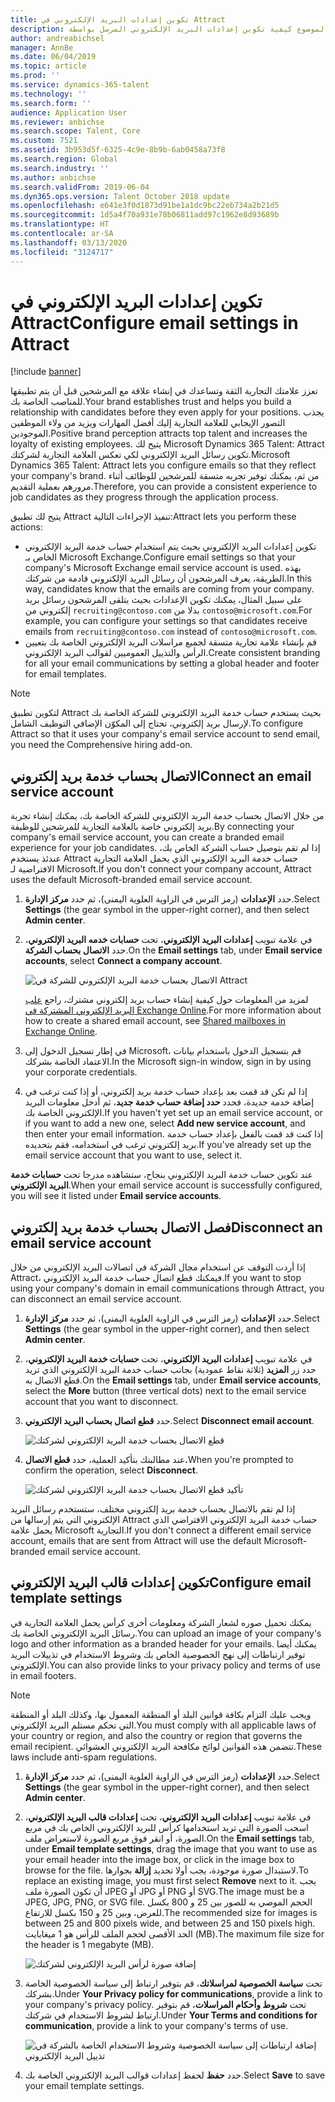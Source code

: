 ```yaml
---
title: تكوين إعدادات البريد الإلكتروني في Attract
description: يشرح هذا الموضوع كيفية تكوين إعدادات البريد الإلكتروني المرسل بواسطة Microsoft Dynamics 365 Talent - Attract.
author: andreabichsel
manager: AnnBe
ms.date: 06/04/2019
ms.topic: article
ms.prod: ''
ms.service: dynamics-365-talent
ms.technology: ''
ms.search.form: ''
audience: Application User
ms.reviewer: anbichse
ms.search.scope: Talent, Core
ms.custom: 7521
ms.assetid: 3b953d5f-6325-4c9e-8b9b-6ab0458a73f8
ms.search.region: Global
ms.search.industry: ''
ms.author: anbichse
ms.search.validFrom: 2019-06-04
ms.dyn365.ops.version: Talent October 2018 update
ms.openlocfilehash: e641e3f0d1873d91be1a1dc9bc22eb734a2b21d5
ms.sourcegitcommit: 1d5a4f70a931e78b06811add97c1962e8d93689b
ms.translationtype: HT
ms.contentlocale: ar-SA
ms.lasthandoff: 03/13/2020
ms.locfileid: "3124717"
---
```

# <a name="configure-email-settings-in-attract"></a><span data-ttu-id="2dfc3-103">تكوين إعدادات البريد الإلكتروني في Attract</span><span class="sxs-lookup"><span data-stu-id="2dfc3-103">Configure email settings in Attract</span></span>

[!include [banner](includes/banner.md)]

<span data-ttu-id="2dfc3-104">تعزز علامتك التجارية الثقة وتساعدك في إنشاء علاقة مع المرشحين قبل أن يتم تطبيقها للمناصب الخاصة بك.</span><span class="sxs-lookup"><span data-stu-id="2dfc3-104">Your brand establishes trust and helps you build a relationship with candidates before they even apply for your positions.</span></span> <span data-ttu-id="2dfc3-105">يجذب التصور الإيجابي للعلامة التجارية إليك أفضل المهارات ويزيد من ولاء الموظفين الموجودين.</span><span class="sxs-lookup"><span data-stu-id="2dfc3-105">Positive brand perception attracts top talent and increases the loyalty of existing employees.</span></span> <span data-ttu-id="2dfc3-106">يتيح لك Microsoft Dynamics 365 Talent: Attract تكوين رسائل البريد الإلكتروني لكي تعكس العلامة التجارية لشركتك.</span><span class="sxs-lookup"><span data-stu-id="2dfc3-106">Microsoft Dynamics 365 Talent: Attract lets you configure emails so that they reflect your company's brand.</span></span> <span data-ttu-id="2dfc3-107">من ثم، يمكنك توفير تجربه متسقة للمرشحين للوظائف أثناء مرورهم بعملية التقديم.</span><span class="sxs-lookup"><span data-stu-id="2dfc3-107">Therefore, you can provide a consistent experience to job candidates as they progress through the application process.</span></span>

<span data-ttu-id="2dfc3-108">يتيح لك تطبيق Attract تنفيذ الإجراءات التالية:</span><span class="sxs-lookup"><span data-stu-id="2dfc3-108">Attract lets you perform these actions:</span></span>

- <span data-ttu-id="2dfc3-109">تكوين إعدادات البريد الإلكتروني بحيث يتم استخدام حساب خدمة البريد الإلكتروني الخاص بـ Microsoft Exchange.</span><span class="sxs-lookup"><span data-stu-id="2dfc3-109">Configure email settings so that your company's Microsoft Exchange email service account is used.</span></span> <span data-ttu-id="2dfc3-110">بهذه الطريقة، يعرف المرشحون أن رسائل البريد الإلكتروني قادمة من شركتك.</span><span class="sxs-lookup"><span data-stu-id="2dfc3-110">In this way, candidates know that the emails are coming from your company.</span></span> <span data-ttu-id="2dfc3-111">على سبيل المثال، يمكنك تكوين الإعدادات بحيث يتلقى المرشحون رسائل بريد إلكتروني من `recruiting@contoso.com` بدلا من `contoso@microsoft.com`.</span><span class="sxs-lookup"><span data-stu-id="2dfc3-111">For example, you can configure your settings so that candidates receive emails from `recruiting@contoso.com` instead of `contoso@microsoft.com`.</span></span>
- <span data-ttu-id="2dfc3-112">قم بإنشاء علامة تجارية متسقة لجميع مراسلات البريد الإلكتروني الخاصة بك بتعيين الرأس والتذييل العموميين لقوالب البريد الإلكتروني.</span><span class="sxs-lookup"><span data-stu-id="2dfc3-112">Create consistent branding for all your email communications by setting a global header and footer for email templates.</span></span> 

> [!NOTE]
> <span data-ttu-id="2dfc3-113">لتكوين تطبيق Attract بحيث يستخدم حساب خدمة البريد الإلكتروني للشركة الخاصة بك لإرسال بريد إلكتروني، تحتاج إلى المكوّن الإضافي التوظيف الشامل.</span><span class="sxs-lookup"><span data-stu-id="2dfc3-113">To configure Attract so that it uses your company's email service account to send email, you need the Comprehensive hiring add-on.</span></span>

## <a name="connect-an-email-service-account"></a><span data-ttu-id="2dfc3-114">الاتصال بحساب خدمة بريد إلكتروني</span><span class="sxs-lookup"><span data-stu-id="2dfc3-114">Connect an email service account</span></span>

<span data-ttu-id="2dfc3-115">من خلال الاتصال بحساب خدمة البريد الإلكتروني للشركة الخاصة بك، يمكنك إنشاء تجربة بريد إلكتروني خاصة بالعلامة التجارية للمرشحين للوظيفة.</span><span class="sxs-lookup"><span data-stu-id="2dfc3-115">By connecting your company's email service account, you can create a branded email experience for your job candidates.</span></span> <span data-ttu-id="2dfc3-116">إذا لم تقم بتوصيل حساب الشركة الخاص بك، عندئذ يستخدم Attract حساب خدمة البريد الإلكتروني الذي يحمل العلامة التجارية الافتراضية لـ Microsoft.</span><span class="sxs-lookup"><span data-stu-id="2dfc3-116">If you don't connect your company account, Attract uses the default Microsoft-branded email service account.</span></span>

1. <span data-ttu-id="2dfc3-117">حدد **الإعدادات** (رمز الترس في الزاوية العلوية اليمنى)، ثم حدد **مركز الإدارة**.</span><span class="sxs-lookup"><span data-stu-id="2dfc3-117">Select **Settings** (the gear symbol in the upper-right corner), and then select **Admin center**.</span></span>
2. <span data-ttu-id="2dfc3-118">في علامة تبويب **إعدادات البريد الإلكتروني**، تحت  **حسابات خدمه البريد الإلكتروني**، حدد **الاتصال بحساب الشركة**.</span><span class="sxs-lookup"><span data-stu-id="2dfc3-118">On the **Email settings** tab, under **Email service accounts**, select **Connect a company account**.</span></span>

    ![الاتصال بحساب خدمة البريد الإلكتروني للشركة في Attract](./media/attract-admin-email-service-accounts.png)

    <span data-ttu-id="2dfc3-120">لمزيد من المعلومات حول كيفية إنشاء حساب بريد إلكتروني مشترك، راجع [علب البريد الإلكتروني المشتركة في  Exchange Online](https://docs.microsoft.com/exchange/collaboration-exo/shared-mailboxes).</span><span class="sxs-lookup"><span data-stu-id="2dfc3-120">For more information about how to create a shared email account, see [Shared mailboxes in Exchange Online](https://docs.microsoft.com/exchange/collaboration-exo/shared-mailboxes).</span></span>

3. <span data-ttu-id="2dfc3-121">في إطار تسجيل الدخول إلى Microsoft، قم بتسجيل الدخول باستخدام بيانات الاعتماد الخاصة بشركك.</span><span class="sxs-lookup"><span data-stu-id="2dfc3-121">In the Microsoft sign-in window, sign in by using your corporate credentials.</span></span>
4. <span data-ttu-id="2dfc3-122">إذا لم تكن قد قمت بعد بإعداد حساب خدمة بريد إلكتروني، أو إذا كنت ترغب في إضافة خدمة جديدة، فحدد **حدد إضافة حساب خدمة جديد**، ثم أدخل معلومات البريد الإلكتروني الخاصة بك.</span><span class="sxs-lookup"><span data-stu-id="2dfc3-122">If you haven't yet set up an email service account, or if you want to add a new one, select **Add new service account**, and then enter your email information.</span></span> <span data-ttu-id="2dfc3-123">إذا كنت قد قمت بالفعل بإعداد حساب خدمة بريد إلكتروني ترغب في استخدامه، فقم بتحديده.</span><span class="sxs-lookup"><span data-stu-id="2dfc3-123">If you've already set up the email service account that you want to use, select it.</span></span>

<span data-ttu-id="2dfc3-124">عند تكوين حساب خدمة البريد الإلكتروني بنجاح، ستشاهده مدرجا تحت **حسابات خدمة البريد الإلكتروني**.</span><span class="sxs-lookup"><span data-stu-id="2dfc3-124">When your email service account is successfully configured, you will see it listed under **Email service accounts**.</span></span>

## <a name="disconnect-an-email-service-account"></a><span data-ttu-id="2dfc3-125">فصل الاتصال بحساب خدمة بريد إلكتروني</span><span class="sxs-lookup"><span data-stu-id="2dfc3-125">Disconnect an email service account</span></span>

<span data-ttu-id="2dfc3-126">إذا أردت التوقف عن استخدام مجال الشركة في اتصالات البريد الإلكتروني من خلال Attract، فيمكنك قطع اتصال حساب خدمة البريد الإلكتروني.</span><span class="sxs-lookup"><span data-stu-id="2dfc3-126">If you want to stop using your company's domain in email communications through Attract, you can disconnect an email service account.</span></span>

1. <span data-ttu-id="2dfc3-127">حدد **الإعدادات** (رمز الترس في الزاوية العلوية اليمنى)، ثم حدد **مركز الإدارة**.</span><span class="sxs-lookup"><span data-stu-id="2dfc3-127">Select **Settings** (the gear symbol in the upper-right corner), and then select **Admin center**.</span></span>
2. <span data-ttu-id="2dfc3-128">في علامة تبويب **إعدادات البريد الإلكتروني**، تحت **حسابات خدمة البريد الإلكتروني**، حدد زر **المزيد**  (ثلاثة نقاط عمودية) بجانب حساب خدمة البريد الإلكتروني الذي تريد قطع الاتصال به.</span><span class="sxs-lookup"><span data-stu-id="2dfc3-128">On the **Email settings** tab, under **Email service accounts**, select the **More** button (three vertical dots) next to the email service account that you want to disconnect.</span></span>
3. <span data-ttu-id="2dfc3-129">حدد **قطع اتصال بحساب البريد الإلكتروني**.</span><span class="sxs-lookup"><span data-stu-id="2dfc3-129">Select **Disconnect email account**.</span></span>

    ![قطع الاتصال بحساب خدمة البريد الإلكتروني لشركتك](./media/attract-admin-disconnect-email-account.png)

4. <span data-ttu-id="2dfc3-131">عند مطالبتك بتأكيد العملية، حدد **قطع الاتصال.**</span><span class="sxs-lookup"><span data-stu-id="2dfc3-131">When you're prompted to confirm the operation, select **Disconnect**.</span></span>

    ![تأكيد قطع الاتصال بحساب خدمة البريد الإلكتروني لشركتك](./media/attract-admin-email-confirm-disconnect.png)

<span data-ttu-id="2dfc3-133">إذا لم تقم بالاتصال بحساب خدمة بريد إلكتروني مختلف، ستستخدم رسائل البريد الإلكتروني التي يتم إرسالها من Attract حساب خدمة البريد الإلكتروني الافتراضي الذي يحمل علامة Microsoft التجارية.</span><span class="sxs-lookup"><span data-stu-id="2dfc3-133">If you don't connect a different email service account, emails that are sent from Attract will use the default Microsoft-branded email service account.</span></span>

## <a name="configure-email-template-settings"></a><span data-ttu-id="2dfc3-134">تكوين إعدادات قالب البريد الإلكتروني</span><span class="sxs-lookup"><span data-stu-id="2dfc3-134">Configure email template settings</span></span>

<span data-ttu-id="2dfc3-135">يمكنك تحميل صوره لشعار الشركة ومعلومات أخرى كرأس يحمل العلامة التجارية في رسائل البريد الإلكتروني الخاصة بك.</span><span class="sxs-lookup"><span data-stu-id="2dfc3-135">You can upload an image of your company's logo and other information as a branded header for your emails.</span></span> <span data-ttu-id="2dfc3-136">يمكنك أيضا توفير ارتباطات إلى نهج الخصوصية الخاص بك وشروط الاستخدام في تذييلات البريد الإلكتروني.</span><span class="sxs-lookup"><span data-stu-id="2dfc3-136">You can also provide links to your privacy policy and terms of use in email footers.</span></span>

> [!NOTE]
> <span data-ttu-id="2dfc3-137">ويجب عليك التزام بكافة قوانين البلد أو المنطقة المعمول بها، وكذلك البلد أو المنطقة التي تحكم مستلم البريد الإلكتروني.</span><span class="sxs-lookup"><span data-stu-id="2dfc3-137">You must comply with all applicable laws of your country or region, and also the country or region that governs the email recipient.</span></span> <span data-ttu-id="2dfc3-138">تتضمن هذه القوانين لوائح مكافحة البريد الإلكتروني العشوائي.</span><span class="sxs-lookup"><span data-stu-id="2dfc3-138">These laws include anti-spam regulations.</span></span>

1. <span data-ttu-id="2dfc3-139">حدد **الإعدادات** (رمز الترس في الزاوية العلوية اليمنى)، ثم حدد **مركز الإدارة**.</span><span class="sxs-lookup"><span data-stu-id="2dfc3-139">Select **Settings** (the gear symbol in the upper-right corner), and then select **Admin center**.</span></span>
2. <span data-ttu-id="2dfc3-140">في علامة تبويب **إعدادات البريد الإلكتروني**، تحت **إعدادات قالب البريد الإلكتروني**، اسحب الصورة التي تريد استخدامها كرأس للبريد الإلكتروني الخاص بك في مربع الصورة، أو انقر فوق مربع الصورة لاستعراض ملف.</span><span class="sxs-lookup"><span data-stu-id="2dfc3-140">On the **Email settings** tab, under **Email template settings**, drag the image that you want to use as your email header into the image box, or click in the image box to browse for the file.</span></span> <span data-ttu-id="2dfc3-141">لاستبدال صورة موجودة، يجب أولا تحديد **إزالة** بجوارها.</span><span class="sxs-lookup"><span data-stu-id="2dfc3-141">To replace an existing image, you must first select **Remove** next to it.</span></span> <span data-ttu-id="2dfc3-142">يجب أن تكون الصورة ملف JPEG أو JPG أو PNG أو SVG.</span><span class="sxs-lookup"><span data-stu-id="2dfc3-142">The image must be a JPEG, JPG, PNG, or SVG file.</span></span> <span data-ttu-id="2dfc3-143">الحجم الموصي به للصور بين 25 و 800 بكسل للعرض، وبين 25 و 150 بكسل للارتفاع.</span><span class="sxs-lookup"><span data-stu-id="2dfc3-143">The recommended size for images is between 25 and 800 pixels wide, and between 25 and 150 pixels high.</span></span> <span data-ttu-id="2dfc3-144">الحد الأقصى لحجم الملف للرأس هو 1 ميغابايت (MB).</span><span class="sxs-lookup"><span data-stu-id="2dfc3-144">The maximum file size for the header is 1 megabyte (MB).</span></span>

    ![إضافة صورة لرأس البريد الإلكتروني لشركتك](./media/attract-admin-email-header.png)

3. <span data-ttu-id="2dfc3-146">تحت **سياسة الخصوصية لمراسلاتك**، قم بتوفير ارتباط إلى سياسة الخصوصية الخاصة بشركك.</span><span class="sxs-lookup"><span data-stu-id="2dfc3-146">Under **Your Privacy policy for communications**, provide a link to your company's privacy policy.</span></span> <span data-ttu-id="2dfc3-147">تحت **شروط وأحكام المراسلات**، قم بتوفير ارتباط لشروط الاستخدام في شركتك.</span><span class="sxs-lookup"><span data-stu-id="2dfc3-147">Under **Your Terms and conditions for communication**, provide a link to your company's terms of use.</span></span>

    ![إضافة ارتباطات إلى سياسة الخصوصية وشروط الاستخدام الخاصة بالشركة في تذييل البريد الإلكتروني](./media/attract-admin-email-footer.png)

4. <span data-ttu-id="2dfc3-149">حدد **حفظ** لحفظ إعدادات قوالب البريد الإلكتروني الخاصة بك.</span><span class="sxs-lookup"><span data-stu-id="2dfc3-149">Select **Save** to save your email template settings.</span></span>
